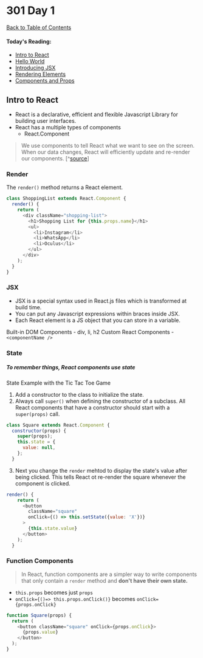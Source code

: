 # 301 Day 1
[Back to Table of Contents](../reading-notes.md)<br/>

#### Today's Reading:
- [Intro to React](https://reactjs.org/tutorial/tutorial.html)
- [Hello World](https://reactjs.org/docs/hello-world.html)
- [Introducing JSX](https://reactjs.org/docs/introducing-jsx.html)
- [Rendering Elements](https://reactjs.org/docs/rendering-elements.html)
- [Components and Props](https://reactjs.org/docs/components-and-props.html)

## Intro to React

- React is a declarative, efficient and flexible Javascript Library for building user interfaces.
- React has a multiple types of components
  - React.Component

>We use components to tell React what we want to see on the screen. When our data changes, React will efficiently update and re-render our components. [^[source](https://reactjs.org/tutorial/tutorial.html)]

### Render
The `render()` method returns a React element.

```javascript
class ShoppingList extends React.Component {
  render() {
    return (
      <div className="shopping-list">
        <h1>Shopping List for {this.props.name}</h1>
        <ul>
          <li>Instagram</li>
          <li>WhatsApp</li>
          <li>Oculus</li>
        </ul>
      </div>
    );
  }
}
```

### JSX
- JSX is a special syntax used in React.js files which is transformed at build time. 
- You can put any Javascript expressions within braces inside JSX. 
- Each React element is a JS object that you can store in a variable.

Built-in DOM Components - div, li, h2
Custom React Components - `<componentName />`


### State

##### To remember things, React components use state

State Example with the Tic Tac Toe Game
1. Add a constructor to the class to initialize the state.
2. Always call `super()` when defining the constructor of a subclass. All React components that have a constructor should start with a `super(props)` call.

```javascript
class Square extends React.Component {
  constructor(props) {
    super(props);
    this.state = {
      value: null,
    };
  }
```

3. Next you change the `render` mehtod to display the state's value after being clicked. This tells React ot re-render the square whenever the component is clicked.

```javascript 
render() {
    return (
      <button
        className="square"
        onClick={() => this.setState({value: 'X'})}
      >
        {this.state.value}
      </button>
    );
  }
```

### Function Components
>In React, function components are a simpler way to write components that only contain a `render` method and **don't have their own state.**

- `this.props` becomes just `props`
- `onClick={()=> this.props.onClick()}` becomes `onClick={props.onClick}`

```javascript
function Square(props) {
  return (
    <button className="square" onClick={props.onClick}>
      {props.value}
    </button>
  );
}
```
